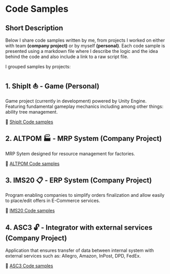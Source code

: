 # Code Samples

## Short Description
Below I share code samples written by me, from projects I worked on either with team **(company project)** or by myself **(personal)**. Each code sample is presented using a markdown file where I describe the logic and the idea behind the code and also include a link to a raw script file.

I grouped samples by projects:

## 1. ShipIt :sailboat: - Game (Personal)
Game project (currently in development) powered by Unity Engine. Featuring fundamental gameplay mechanics including among other things: ability tree management.

:link: [ShipIt Code samples](/PROJECTS/SHIPIT/SHIPIT.md)

## 2. ALTPOM :factory: - MRP System (Company Project)
MRP Sytem designed for resource management for factories.

:link: [ALTPOM Code samples](/PROJECTS/ALTPOM/ALTPOM.md)

## 3. IMS20 :clipboard: - ERP System (Company Project)
Program enabling companies to simplify orders finalization and allow easily to place/edit offers in E-Commerce services.

:link: [IMS20 Code samples](/PROJECTS/IMS20/IMS20.md)

## 4. ASC3 :unlock: - Integrator with external services (Company Project)
Application that ensures transfer of data between internal system with external services such as: Allegro, Amazon, InPost, DPD, FedEx.

:link: [ASC3 Code samples](/PROJECTS/ASC3/ASC3.md)